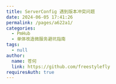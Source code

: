 ```yaml
---
title: ServerConfig 遇到版本冲突问题
date: 2024-06-05 17:41:26
permalink: /pages/a622a1/
categories: 
  - PmHub
  - 单体改造微服务避坑指南
tags: 
  - null
author: 
  name: 苍何
  link: https://github.com/freestylefly
requiresAuth: true
---
```

